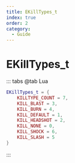 ```yaml
---
title: EKillTypes_t
index: true
order: 2
category:
  - Guide
---
```


# EKillTypes_t
::: tabs
@tab Lua
```lua
EKillTypes_t = {
    KILLTYPE_COUNT = 7,
    KILL_BLAST = 3,
    KILL_BURN = 4,
    KILL_DEFAULT = 1,
    KILL_HEADSHOT = 2,
    KILL_NONE = 0,
    KILL_SHOCK = 6,
    KILL_SLASH = 5
}
```
:::
